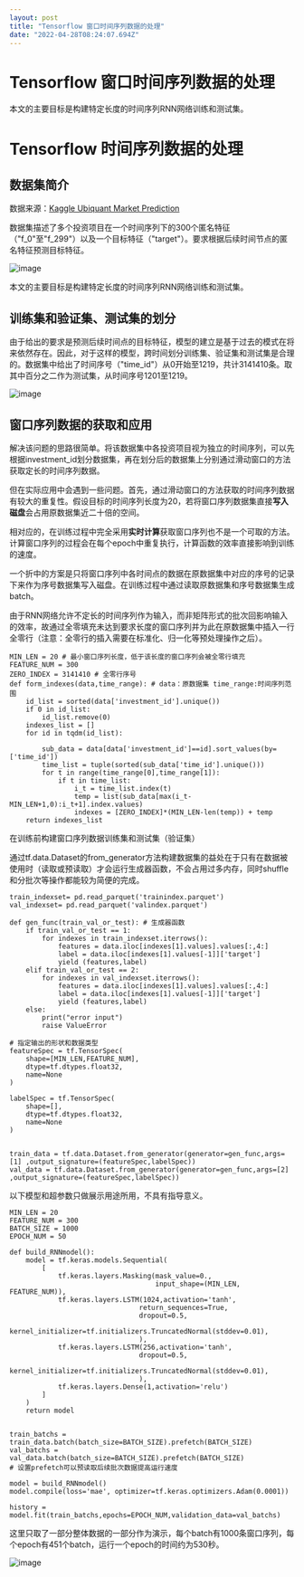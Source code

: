 ```yaml
---
layout: post
title: "Tensorflow 窗口时间序列数据的处理"
date: "2022-04-28T08:24:07.694Z"
---
```

Tensorflow 窗口时间序列数据的处理
======================

本文的主要目标是构建特定长度的时间序列RNN网络训练和测试集。

Tensorflow 时间序列数据的处理
====================

数据集简介
-----

数据来源：[Kaggle Ubiquant Market Prediction](https://www.kaggle.com/competitions/ubiquant-market-prediction/data)

数据集描述了多个投资项目在一个时间序列下的300个匿名特征（"f\_0"至"f\_299"）以及一个目标特征（"target"）。要求根据后续时间节点的匿名特征预测目标特征。

![image](https://img2022.cnblogs.com/blog/2468713/202204/2468713-20220428112629319-1036879771.png)

本文的主要目标是构建特定长度的时间序列RNN网络训练和测试集。

训练集和验证集、测试集的划分
--------------

由于给出的要求是预测后续时间点的目标特征，模型的建立是基于过去的模式在将来依然存在。因此，对于这样的模型，跨时间划分训练集、验证集和测试集是合理的。数据集中给出了时间序号（"time\_id"）从0开始至1219，共计3141410条。取其中百分之二作为测试集，从时间序号1201至1219。

![image](https://img2022.cnblogs.com/blog/2468713/202204/2468713-20220428112654159-2061178872.png)

窗口序列数据的获取和应用
------------

解决该问题的思路很简单。将该数据集中各投资项目视为独立的时间序列，可以先根据investment\_id划分数据集，再在划分后的数据集上分别通过滑动窗口的方法获取定长的时间序列数据。

但在实际应用中会遇到一些问题。首先，通过滑动窗口的方法获取的时间序列数据有较大的重复性。假设目标的时间序列长度为20，若将窗口序列数据集直接**写入磁盘**会占用原数据集近二十倍的空间。

相对应的，在训练过程中完全采用**实时计算**获取窗口序列也不是一个可取的方法。计算窗口序列的过程会在每个epoch中重复执行，计算函数的效率直接影响到训练的速度。

一个折中的方案是只将窗口序列中各时间点的数据在原数据集中对应的序号的记录下来作为序号数据集写入磁盘。在训练过程中通过读取原数据集和序号数据集生成batch。

由于RNN网络允许不定长的时间序列作为输入，而非矩阵形式的批次回影响输入的效率，故通过全零填充未达到要求长度的窗口序列并为此在原数据集中插入一行全零行（注意：全零行的插入需要在标准化、归一化等预处理操作之后）。

    MIN_LEN = 20 # 最小窗口序列长度，低于该长度的窗口序列会被全零行填充
    FEATURE_NUM = 300
    ZERO_INDEX = 3141410 # 全零行序号
    def form_indexes(data,time_range): # data：原数据集 time_range:时间序列范围
        id_list = sorted(data['investment_id'].unique())
        if 0 in id_list:
            id_list.remove(0)
        indexes_list = []
        for id in tqdm(id_list):
            
            sub_data = data[data['investment_id']==id].sort_values(by=['time_id'])
            time_list = tuple(sorted(sub_data['time_id'].unique()))
            for t in range(time_range[0],time_range[1]):
                if t in time_list:
                    i_t = time_list.index(t)
                    temp = list(sub_data[max(i_t-MIN_LEN+1,0):i_t+1].index.values)
                    indexes = [ZERO_INDEX]*(MIN_LEN-len(temp)) + temp
        return indexes_list
    

在训练前构建窗口序列数据训练集和测试集（验证集）

通过tf.data.Dataset的from\_generator方法构建数据集的益处在于只有在数据被使用时（读取或预读取）才会运行生成器函数，不会占用过多内存，同时shuffle和分批次等操作都能较为简便的完成。

    train_indexset= pd.read_parquet('trainindex.parquet')
    val_indexset= pd.read_parquet('valindex.parquet')
    
    def gen_func(train_val_or_test): # 生成器函数
        if train_val_or_test == 1:
            for indexes in train_indexset.iterrows():
                features = data.iloc[indexes[1].values].values[:,4:]
                label = data.iloc[indexes[1].values[-1]]['target']
                yield (features,label)
        elif train_val_or_test == 2:
            for indexes in val_indexset.iterrows():
                features = data.iloc[indexes[1].values].values[:,4:]
                label = data.iloc[indexes[1].values[-1]]['target']
                yield (features,label)
        else:
            print("error input")
            raise ValueError
    
    # 指定输出的形状和数据类型
    featureSpec = tf.TensorSpec(
        shape=[MIN_LEN,FEATURE_NUM],
        dtype=tf.dtypes.float32,
        name=None
    )
    
    labelSpec = tf.TensorSpec(
        shape=[],
        dtype=tf.dtypes.float32,
        name=None
    )
    
    
    train_data = tf.data.Dataset.from_generator(generator=gen_func,args=[1] ,output_signature=(featureSpec,labelSpec))
    val_data = tf.data.Dataset.from_generator(generator=gen_func,args=[2] ,output_signature=(featureSpec,labelSpec))
    

以下模型和超参数只做展示用途所用，不具有指导意义。

    MIN_LEN = 20
    FEATURE_NUM = 300
    BATCH_SIZE = 1000
    EPOCH_NUM = 50 
    
    def build_RNNmodel():
        model = tf.keras.models.Sequential(
            [
                tf.keras.layers.Masking(mask_value=0.,
                                        input_shape=(MIN_LEN, FEATURE_NUM)),
                tf.keras.layers.LSTM(1024,activation='tanh',
                                    return_sequences=True,
                                    dropout=0.5,
                                    kernel_initializer=tf.initializers.TruncatedNormal(stddev=0.01),
                                    ),
                tf.keras.layers.LSTM(256,activation='tanh',
                                    dropout=0.5,
                                    kernel_initializer=tf.initializers.TruncatedNormal(stddev=0.01),
                                    ),
                tf.keras.layers.Dense(1,activation='relu')
            ]
        )
        return model
    

    train_batchs = train_data.batch(batch_size=BATCH_SIZE).prefetch(BATCH_SIZE)
    val_batchs = val_data.batch(batch_size=BATCH_SIZE).prefetch(BATCH_SIZE)
    # 设置prefetch可以预读取后续批次数据提高运行速度
    
    model = build_RNNmodel()
    model.compile(loss='mae', optimizer=tf.keras.optimizers.Adam(0.0001))
    
    history = model.fit(train_batchs,epochs=EPOCH_NUM,validation_data=val_batchs)
    

这里只取了一部分整体数据的一部分作为演示，每个batch有1000条窗口序列，每个epoch有451个batch，运行一个epoch的时间约为530秒。

![image](https://img2022.cnblogs.com/blog/2468713/202204/2468713-20220428112731283-1569572864.png)